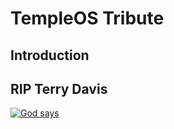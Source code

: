 # TempleOS Tribute

## Introduction


## RIP Terry Davis

[![God says](https://img.youtube.com/vi/_QccgKS4b58/0.jpg)](https://www.youtube.com/watch?v=_QccgKS4b58)